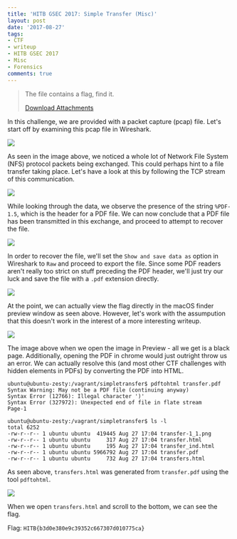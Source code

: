 ```yaml
---
title: 'HITB GSEC 2017: Simple Transfer (Misc)'
layout: post
date: '2017-08-27'
tags:
- CTF
- writeup
- HITB GSEC 2017
- Misc
- Forensics
comments: true
---
```


> The file contains a flag, find it.
> 
> [Download Attachments](/files/b48bfaf7-d728-4ae3-94b7-cd8b2e6e9077.pcap)

In this challenge, we are provided with a packet capture (pcap) file. Let's start off by examining this pcap file in Wireshark.

![](/images/simple_transfer/image01.png)

As seen in the image above, we noticed a whole lot of Network File System (NFS) protocol packets being exchanged. This could perhaps hint to a file transfer taking place. Let's have a look at this by following the TCP stream of this communication.

![](/images/simple_transfer/image02.png)

While looking through the data, we observe the presence of the string `%PDF-1.5`, which is the header for a PDF file. We can now conclude that a PDF file has been transmitted in this exchange, and proceed to attempt to recover the file.

![](/images/simple_transfer/image03.png)

In order to recover the file, we'll set the `Show and save data as` option in Wireshark to `Raw` and proceed to export the file. Since some PDF readers aren't really too strict on stuff preceding the PDF header, we'll just try our luck and save the file with a `.pdf` extension directly.

![](/images/simple_transfer/image04.png)

At the point, we can actually view the flag directly in the macOS finder preview window as seen above. However, let's work with the assumpution that this doesn't work in the interest of a more interesting writeup.

![](/images/simple_transfer/image05.png)

The image above when we open the image in Preview - all we get is a black page. Additionally, opening the PDF in chrome would just outright throw us an error. We can actually resolve this (and most other CTF challenges with hidden elements in PDFs) by converting the PDF into HTML.

```
ubuntu@ubuntu-zesty:/vagrant/simpletransfer$ pdftohtml transfer.pdf
Syntax Warning: May not be a PDF file (continuing anyway)
Syntax Error (12766): Illegal character ')'
Syntax Error (327972): Unexpected end of file in flate stream
Page-1

ubuntu@ubuntu-zesty:/vagrant/simpletransfer$ ls -l
total 6252
-rw-r--r-- 1 ubuntu ubuntu  419445 Aug 27 17:04 transfer-1_1.png
-rw-r--r-- 1 ubuntu ubuntu     317 Aug 27 17:04 transfer.html
-rw-r--r-- 1 ubuntu ubuntu     195 Aug 27 17:04 transfer_ind.html
-rw-r--r-- 1 ubuntu ubuntu 5966792 Aug 27 17:04 transfer.pdf
-rw-r--r-- 1 ubuntu ubuntu     732 Aug 27 17:04 transfers.html
```

As seen above, `transfers.html` was generated from `transfer.pdf` using the tool `pdftohtml`.

![](/images/simple_transfer/image06.png)

When we open `transfers.html` and scroll to the bottom, we can see the flag.

Flag: `HITB{b3d0e380e9c39352c667307d010775ca}`